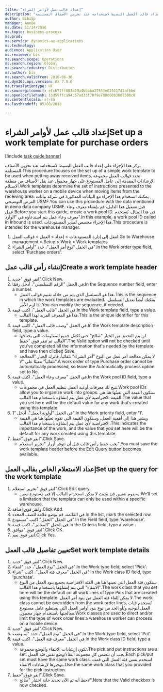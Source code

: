 ```yaml
--- 
title: "إعداد قالب عمل لأوامر الشراء"
description: "يركز هذا الإجراء على إعداد قالب العمل البسيط لاستخدامه عند تخزين الأصناف المستلمة."
author: BibiSp
manager: AnnBe
ms.date: 11/14/2016
ms.topic: business-process
ms.prod: 
ms.service: dynamics-ax-applications
ms.technology: 
audience: Application User
ms.reviewer: bis
ms.search.scope: Operations
ms.search.region: Global
ms.search.industry: Distribution
ms.author: bis
ms.search.validFrom: 2016-06-30
ms.dyn365.ops.version: AX 7.0.0
ms.translationtype: HT
ms.sourcegitcommit: efcb77ff883b29a4bbaba27551e02311742afbbd
ms.openlocfilehash: 1bd59ffca94c57ad33f78f9e780d00b368750bc8
ms.contentlocale: ar-sa
ms.lasthandoff: 05/08/2018

---
```

# <a name="set-up-a-work-template-for-purchase-orders"></a><span data-ttu-id="57f9c-103">إعداد قالب عمل لأوامر الشراء</span><span class="sxs-lookup"><span data-stu-id="57f9c-103">Set up a work template for purchase orders</span></span>

[!include [task guide banner](../../includes/task-guide-banner.md)]

<span data-ttu-id="57f9c-104">يركز هذا الإجراء على إعداد قالب العمل البسيط لاستخدامه عند تخزين الأصناف المستلمة.</span><span class="sxs-lookup"><span data-stu-id="57f9c-104">This procedure focuses on the set up of a simple work template to be used when putting away received items.</span></span> <span data-ttu-id="57f9c-105">تحدد قوالب العمل مجموعة الإرشادات المقدمة إلى عامل المستودع على جهاز محمول عند نقل الأصناف من منطقة الاستلام.</span><span class="sxs-lookup"><span data-stu-id="57f9c-105">Work templates determine the set of instructions presented to the warehouse worker on a mobile device when moving items from the receiving area.</span></span> <span data-ttu-id="57f9c-106">يمكنك استخدام هذا الإجراء مع البيانات المذكورة في شركة بيانات العرض التوضيحي USMF.</span><span class="sxs-lookup"><span data-stu-id="57f9c-106">You can use this procedure with the data mentioned in demo data company USMF.</span></span> <span data-ttu-id="57f9c-107">قبل تشغيل هذا الدليل، قم بإنشاء معرف وعاء عمل.</span><span class="sxs-lookup"><span data-stu-id="57f9c-107">Before you start this guide, create a work pool ID.</span></span> <span data-ttu-id="57f9c-108">في هذا المثال، يُستخدم معرف وعاء عمل يتم استدعاؤه في "الوارد".</span><span class="sxs-lookup"><span data-stu-id="57f9c-108">In this example, a work pool ID called in Inbound is used.</span></span> <span data-ttu-id="57f9c-109">هذا الإجراء مخصص لمدير المستودعات.</span><span class="sxs-lookup"><span data-stu-id="57f9c-109">This procedure is intended for the warehouse manager.</span></span>

1. <span data-ttu-id="57f9c-110">انتقل إلى إدارة المستودعات > إعداد > العمل > قوالب العمل.</span><span class="sxs-lookup"><span data-stu-id="57f9c-110">Go to Warehouse management > Setup > Work > Work templates.</span></span>
2. <span data-ttu-id="57f9c-111">في الحقل "نوع أمر العمل"، حدد "أوامر الشراء".</span><span class="sxs-lookup"><span data-stu-id="57f9c-111">In the Work order type field, select 'Purchase orders'.</span></span>

## <a name="create-a-work-template-header"></a><span data-ttu-id="57f9c-112">إنشاء رأس قالب عمل</span><span class="sxs-lookup"><span data-stu-id="57f9c-112">Create a work template header</span></span>
1. <span data-ttu-id="57f9c-113">انقر فوق "جديد".</span><span class="sxs-lookup"><span data-stu-id="57f9c-113">Click New.</span></span>
2. <span data-ttu-id="57f9c-114">في الحقل "الرقم التسلسلي"، أدخل رقمًا.</span><span class="sxs-lookup"><span data-stu-id="57f9c-114">In the Sequence number field, enter a number.</span></span>
    * <span data-ttu-id="57f9c-115">هذا هو التسلسل الذي يتم من خلاله تقييم قوالب العمل.</span><span class="sxs-lookup"><span data-stu-id="57f9c-115">This is the sequence in which the work templates are evaluated.</span></span> <span data-ttu-id="57f9c-116">يمكنك أيضا تعديل التسلسل، إذا لزم الأمر.</span><span class="sxs-lookup"><span data-stu-id="57f9c-116">You can modify the sequence, if needed.</span></span>  
3. <span data-ttu-id="57f9c-117">في الحقل "قالب العمل"، اكتب قيمة.</span><span class="sxs-lookup"><span data-stu-id="57f9c-117">In the Work template field, type a value.</span></span>
    * <span data-ttu-id="57f9c-118">هذا هو المعرف الفريد لهذا القالب.</span><span class="sxs-lookup"><span data-stu-id="57f9c-118">This is the unique identifier for this template.</span></span>  
4. <span data-ttu-id="57f9c-119">في الحقل "وصف قالب العمل"، اكتب قيمة.</span><span class="sxs-lookup"><span data-stu-id="57f9c-119">In the Work template description field, type a value.</span></span>
    * <span data-ttu-id="57f9c-120">لن يتم التحقق من الخيار "صالح" حتى تُكمل جميع المعلومات التي يحتاجها القالب ثم تنقر فوق "حفظ".</span><span class="sxs-lookup"><span data-stu-id="57f9c-120">The Valid option will not be checked until you’ve completed all the information that's needed by the template and have then clicked Save.</span></span>  
    * <span data-ttu-id="57f9c-121">لا يمكن معالجة أمر عمل من النوع "أمر الشراء" تلقائياً، فاترك الخيار "المعالجة تلقائياً" معينًا على "لا".</span><span class="sxs-lookup"><span data-stu-id="57f9c-121">A work order of type Purchase order cannot be automatically processed, so leave the  Automatically process option set to No.</span></span>  
5. <span data-ttu-id="57f9c-122">في الحقل "معرف وعاء العمل"، اكتب قيمة.</span><span class="sxs-lookup"><span data-stu-id="57f9c-122">In the Work pool ID field, type a value.</span></span>
    * <span data-ttu-id="57f9c-123">تتيح لك معرفات أوعية العمل تنظيم العمل في مجموعات.</span><span class="sxs-lookup"><span data-stu-id="57f9c-123">Work pool IDs allow you to organize work into groups.</span></span> <span data-ttu-id="57f9c-124">ستكون القيمة التي تعينُها هنا هي القيمة الافتراضية لأي عمل يتم إنشاؤه باستخدام هذا القالب.</span><span class="sxs-lookup"><span data-stu-id="57f9c-124">The value that you set here will be the default value for any work that’s created using this template.</span></span>  
6. <span data-ttu-id="57f9c-125">في الحقل "أولوية العمل"، أدخل "1".</span><span class="sxs-lookup"><span data-stu-id="57f9c-125">In the Work priority field, enter '1'.</span></span>
    * <span data-ttu-id="57f9c-126">ويشير هذا إلى أهمية العمل، وستكون القيمة التي تقوم تعينُها هنا هي القيمة الافتراضية لأي عمل يتم إنشاؤه باستخدام هذا القالب.</span><span class="sxs-lookup"><span data-stu-id="57f9c-126">This indicates the importance of the work, and the value that you set here will be the default for any work created using this template.</span></span>  
7. <span data-ttu-id="57f9c-127">انقر فوق "حفظ".</span><span class="sxs-lookup"><span data-stu-id="57f9c-127">Click Save.</span></span>
    * <span data-ttu-id="57f9c-128">يجب حفظ رأس قالب قبل أن تتوفر أزرار "تحرير استعلام".</span><span class="sxs-lookup"><span data-stu-id="57f9c-128">You must save the work template header before the Edit Query button becomes available.</span></span>  

## <a name="set-up-the-query-for-the-work-template"></a><span data-ttu-id="57f9c-129">إعداد الاستعلام الخاص بقالب العمل</span><span class="sxs-lookup"><span data-stu-id="57f9c-129">Set up the query for the work template</span></span>
1. <span data-ttu-id="57f9c-130">انقر فوق "تحرير استعلام".</span><span class="sxs-lookup"><span data-stu-id="57f9c-130">Click Edit query.</span></span>
    * <span data-ttu-id="57f9c-131">سنقوم بتعيين قيد بحيث لا يمكن استخدام القالب إلا في مستودع معين.</span><span class="sxs-lookup"><span data-stu-id="57f9c-131">We’ll set a limitation that the template can only be used within a specific warehouse.</span></span>  
2. <span data-ttu-id="57f9c-132">وانقر فوق إضافة.</span><span class="sxs-lookup"><span data-stu-id="57f9c-132">Click Add.</span></span>
3. <span data-ttu-id="57f9c-133">في القائمة، قم بوضع علامة للصف المحدد.</span><span class="sxs-lookup"><span data-stu-id="57f9c-133">In the list, mark the selected row.</span></span>
4. <span data-ttu-id="57f9c-134">في الحقل "الحقل" اكتب "مستودع".</span><span class="sxs-lookup"><span data-stu-id="57f9c-134">In the Field field, type 'warehouse'.</span></span>
5. <span data-ttu-id="57f9c-135">في الحقل "المعايير"، اكتب قيمة.</span><span class="sxs-lookup"><span data-stu-id="57f9c-135">In the Criteria field, type a value.</span></span>
6. <span data-ttu-id="57f9c-136">انقر فوق "موافق".</span><span class="sxs-lookup"><span data-stu-id="57f9c-136">Click OK.</span></span>
7. <span data-ttu-id="57f9c-137">انقر فوق نعم.</span><span class="sxs-lookup"><span data-stu-id="57f9c-137">Click Yes.</span></span>

## <a name="set-work-template-details"></a><span data-ttu-id="57f9c-138">تعيين تفاصيل قالب العمل</span><span class="sxs-lookup"><span data-stu-id="57f9c-138">Set work template details</span></span>
1. <span data-ttu-id="57f9c-139">انقر فوق "جديد".</span><span class="sxs-lookup"><span data-stu-id="57f9c-139">Click New.</span></span>
2. <span data-ttu-id="57f9c-140">في الحقل "نوع العمل"، حدد "انتقاء".</span><span class="sxs-lookup"><span data-stu-id="57f9c-140">In the Work type field, select 'Pick'.</span></span>
3. <span data-ttu-id="57f9c-141">في الحقل "معرف فئة العمل"، اكتب "شراء".</span><span class="sxs-lookup"><span data-stu-id="57f9c-141">In the Work class ID field, type 'purchase'.</span></span>
    * <span data-ttu-id="57f9c-142">ستكون فئة العمل التي تعينها هنا هي الفئة الافتراضية بجميع بنود العمل من النوع "الانتقاء" التي يتم إنشاؤها باستخدام هذا القالب.</span><span class="sxs-lookup"><span data-stu-id="57f9c-142">The work class that you set here will be the default on all work lines of type Pick that are created using this template.</span></span> <span data-ttu-id="57f9c-143">لا يمكن إلغاء فئة العمل من بنود أمر العمل.</span><span class="sxs-lookup"><span data-stu-id="57f9c-143">The work class cannot be overridden from the work order lines.</span></span> <span data-ttu-id="57f9c-144">تُستخدم فئات العمل لتوجيه و/أو الحد من نوع بنود أوامر العمل التي يستطيع عامل مستودع معالجتها باستخدام جهاز محمول.</span><span class="sxs-lookup"><span data-stu-id="57f9c-144">Work classes are used to direct and/or limit the type of work order lines a warehouse worker can process on a mobile device.</span></span>  
4. <span data-ttu-id="57f9c-145">انقر فوق "جديد".</span><span class="sxs-lookup"><span data-stu-id="57f9c-145">Click New.</span></span>
5. <span data-ttu-id="57f9c-146">في الحقل "نوع العمل"، حدد "تم وضعه".</span><span class="sxs-lookup"><span data-stu-id="57f9c-146">In the Work type field, select 'Put'.</span></span>
6. <span data-ttu-id="57f9c-147">في الحقل "معرف فئة العمل"، اكتب قيمة.</span><span class="sxs-lookup"><span data-stu-id="57f9c-147">In the Work class ID field, type a value.</span></span>
    * <span data-ttu-id="57f9c-148">تكون إرشادات الانتقاء والوضع مجموعة.</span><span class="sxs-lookup"><span data-stu-id="57f9c-148">The pick and put instructions are a set.</span></span> <span data-ttu-id="57f9c-149">يجب أن تتضمن كل مجموعة انتقاء/وضع نفس فئة العمل.</span><span class="sxs-lookup"><span data-stu-id="57f9c-149">Each pick/put set must have the same work class.</span></span> <span data-ttu-id="57f9c-150">استخدم نفس فئة العمل التي قمت بتوفيرها لإرشادات الانتقاء.</span><span class="sxs-lookup"><span data-stu-id="57f9c-150">Use the same work class that you provided for the pick instruction.</span></span>  
7. <span data-ttu-id="57f9c-151">انقر فوق "حفظ".</span><span class="sxs-lookup"><span data-stu-id="57f9c-151">Click Save.</span></span>
    * <span data-ttu-id="57f9c-152">لاحظ أنه تم الآن تحديد خانة اختيار "صالح".</span><span class="sxs-lookup"><span data-stu-id="57f9c-152">Note that the Valid checkbox is now checked.</span></span>  



